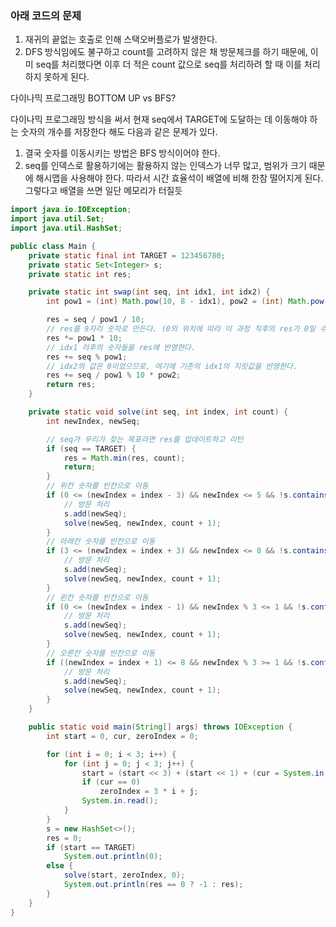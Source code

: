 ### 아래 코드의 문제

1. 재귀의 끝없는 호출로 인해 스택오버플로가 발생한다.
2. DFS 방식임에도 불구하고 count를 고려하지 않은 채 방문체크를 하기 때문에, 이미 seq를 처리했다면 이후 더 적은 count 값으로 seq를 처리하려 할 때 이를 처리하지 못하게 된다.

다이나믹 프로그래밍 BOTTOM UP vs BFS?

다이나믹 프로그래밍 방식을 써서 현재 seq에서 TARGET에 도달하는 데 이동해야 하는 숫자의 개수를 저장한다 해도 다음과 같은 문제가 있다.

1. 결국 숫자를 이동시키는 방법은 BFS 방식이어야 한다.
2. seq를 인덱스로 활용하기에는 활용하지 않는 인덱스가 너무 많고, 범위가 크기 때문에 해시맵을 사용해야 한다. 따라서 시간 효율석이 배열에 비해 한참 떨어지게 된다. 그렇다고 배열을 쓰면 일단 메모리가 터질듯

```java
import java.io.IOException;
import java.util.Set;
import java.util.HashSet;

public class Main {
	private static final int TARGET = 123456780;
	private static Set<Integer> s;
	private static int res;

	private static int swap(int seq, int idx1, int idx2) {
		int pow1 = (int) Math.pow(10, 8 - idx1), pow2 = (int) Math.pow(10, 8 - idx2), res;

		res = seq / pow1 / 10;
		// res를 9자리 숫자로 만든다. (0의 위치에 따라 이 과정 직후의 res가 0일 수도 있다.)
		res *= pow1 * 10;
		// idx1 이후의 숫자들을 res에 반영한다.
		res += seq % pow1;
		// idx2의 값은 0이었으므로, 여기에 기존의 idx1의 지릿값을 반영한다.
		res += seq / pow1 % 10 * pow2;
		return res;
	}

	private static void solve(int seq, int index, int count) {
		int newIndex, newSeq;

		// seq가 우리가 찾는 목표라면 res를 업데이트하고 리턴
		if (seq == TARGET) {
			res = Math.min(res, count);
			return;
		}
		// 위칸 숫자를 빈칸으로 이동
		if (0 <= (newIndex = index - 3) && newIndex <= 5 && !s.contains(newSeq = swap(seq, newIndex, index))) {
			// 방문 처리
			s.add(newSeq);
			solve(newSeq, newIndex, count + 1);
		}
		// 아래칸 숫자를 빈칸으로 이동
		if (3 <= (newIndex = index + 3) && newIndex <= 8 && !s.contains(newSeq = swap(seq, newIndex, index))) {
			// 방문 처리
			s.add(newSeq);
			solve(newSeq, newIndex, count + 1);
		}
		// 왼칸 숫자를 빈칸으로 이동
		if (0 <= (newIndex = index - 1) && newIndex % 3 <= 1 && !s.contains(newSeq = swap(seq, newIndex, index))) {
			// 방문 처리
			s.add(newSeq);
			solve(newSeq, newIndex, count + 1);
		}
		// 오른칸 숫자를 빈칸으로 이동
		if ((newIndex = index + 1) <= 8 && newIndex % 3 >= 1 && !s.contains(newSeq = swap(seq, newIndex, index))) {
			// 방문 처리
			s.add(newSeq);
			solve(newSeq, newIndex, count + 1);
		}
	}

	public static void main(String[] args) throws IOException {
		int start = 0, cur, zeroIndex = 0;

		for (int i = 0; i < 3; i++) {
			for (int j = 0; j < 3; j++) {
				start = (start << 3) + (start << 1) + (cur = System.in.read() & 15);
				if (cur == 0)
					zeroIndex = 3 * i + j;
				System.in.read();
			}
		}
		s = new HashSet<>();
		res = 0;
		if (start == TARGET)
			System.out.println(0);
		else {
			solve(start, zeroIndex, 0);
			System.out.println(res == 0 ? -1 : res);
		}
	}
}
```
